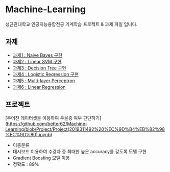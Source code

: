 # Machine-Learning
성균관대학교 인공지능융합전공 기계학습 프로젝트 &amp; 과제 파일 입니다.


## 과제
- [과제1 : Naive Bayes 구현](https://github.com/better62/Machine-Learning/blob/Assignment/ML_Assignment_01(2019311492_%EC%9D%B4%EB%82%98%EC%9D%80).ipynb)
- [과제2 : Linear SVM 구현](https://github.com/better62/Machine-Learning/blob/Assignment/ML_assignment_02(2019311492_%EC%9D%B4%EB%82%98%EC%9D%80).ipynb)
- [과제3 : Decision Tree 구현](https://github.com/better62/Machine-Learning/blob/Assignment/ML_Assignment_03(2019311492_%EC%9D%B4%EB%82%98%EC%9D%80).ipynb)
- [과제4 : Logistic Regression 구현](https://github.com/better62/Machine-Learning/blob/Assignment/ML_Assignment_04(2019311492_%EC%9D%B4%EB%82%98%EC%9D%80).ipynb)
- [과제5 : Multi-layer Perceptron](https://github.com/better62/Machine-Learning/blob/Assignment/ML_Assignment_05(2019311492%20%EC%9D%B4%EB%82%98%EC%9D%80).ipynb)
- [과제6 : Linear Regression](https://github.com/better62/Machine-Learning/blob/Assignment/ML_Assignment_06(2019311492_%EC%9D%B4%EB%82%98%EC%9D%80).ipynb)


## 프로젝트
[주어진 데이터셋을 이용하여 우울증 여부 판단하기] (https://github.com/better62/Machine-Learning/blob/Project/Project(2019311492%20%EC%9D%B4%EB%82%98%EC%9D%80).ipynb)
- 이중분류
- 대시보드 이용하여 수강자 중 최대한 높은 accuracy를 갖도록 모델 구현
- Gradient Boosting 모델 이용
- 정확도 : 89%
